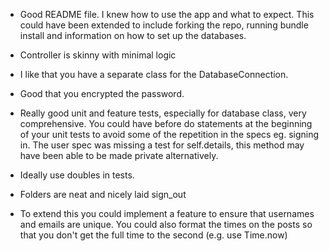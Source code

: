 - Good README file. I knew how to use the app and what to expect. This could have been extended to include forking the repo, running bundle install and information on how to set up the databases.

- Controller is skinny with minimal logic

- I like that you have a separate class for the DatabaseConnection.

- Good that you encrypted the password.

- Really good unit and feature tests, especially for database class, very comprehensive. You could have before do statements at the beginning of your unit tests to avoid some of the repetition in the specs eg. signing in. The user spec was missing a test for self.details, this method may have been able to be made private alternatively.

- Ideally use doubles in tests.

- Folders are neat and nicely laid sign_out

- To extend this you could implement a feature to ensure that usernames and emails are unique. You could also format the times on the posts so that you don't get the full time to the second (e.g. use Time.now)   
